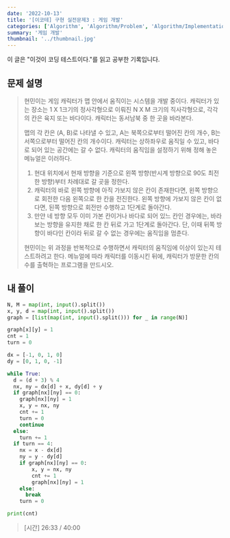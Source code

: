 ```yaml
---
date: '2022-10-13'
title: '[이코테] 구현 실전문제3 : 게임 개발'
categories: ['Algorithm', 'Algorithm/Problem', 'Algorithm/Implementation']
summary: '게임 개발'
thumbnail: '../thumbnail.jpg'
---
```


<p>이 글은 "이것이 코딩 테스트이다."를 읽고 공부한 기록입니다.</p>

## 문제 설명

> 현민이는 게임 캐릭터가 맵 안에서 움직이는 시스템을 개발 중이다. 캐릭터가 있는 장소는 1 X 1크기의 정사각형으로 이뤄진 N X M 크기의 직사각형으로, 각각의 칸은 육지 또는 바다이다. 캐릭터는 동서남북 중 한 곳을 바라본다.
>
> 맵의 각 칸은 (A, B)로 나타낼 수 있고, A는 북쪽으로부터 떨어진 칸의 개수, B는 서쪽으로부터 떨어진 칸의 개수이다. 캐릭터는 상하좌우로 움직일 수 있고, 바다로 되어 있는 공간에는 갈 수 없다. 캐릭터의 움직임을 설정하기 위해 정해 놓은 메뉴얼은 이러하다.
>
> 1. 현대 위치에서 현재 방향을 기준으로 왼쪽 방향(반시계 방향으로 90도 최전한 방향)부터 차례대로 갈 곳을 정한다.
> 2. 캐릭터의 바로 왼쪽 방향에 아직 가보지 않은 칸이 존재한다면, 왼쪽 방향으로 회전한 다음 왼쪽으로 한 칸을 전진한다. 왼쪽 방향에 가보지 않은 칸이 없다면, 된쪽 방향으로 회전만 수행하고 1단계로 돌아간다.
> 3. 만얀 네 방향 모두 이미 가본 칸이거나 바다로 되어 있느 칸인 경우에는, 바라보는 방향을 유지한 채로 한 칸 뒤로 가고 1단계로 돌아간다. 단, 이때 뒤쪽 방향이 바다인 칸이라 뒤로 갈 수 없는 경우에는 움직임을 멈춘다.
>
> 현민이는 위 과정을 반복적으로 수행하면서 캐릭터의 움직임에 이상이 있는지 테스트하려고 한다. 메뉴얼에 따라 캐릭터를 이동시킨 뒤에, 캐릭터가 방문한 칸의 수를 출혁하는 프로그램을 만드시오.

## 내 풀이

```python
N, M = map(int, input().split())
x, y, d = map(int, input().split())
graph = [list(map(int, input().split())) for _ in range(N)]

graph[x][y] = 1
cnt = 1
turn = 0

dx = [-1, 0, 1, 0]
dy = [0, 1, 0, -1]

while True:
  d = (d + 3) % 4
  nx, ny = dx[d] + x, dy[d] + y
  if graph[nx][ny] == 0:
    graph[nx][ny] = 1
    x, y = nx, ny
    cnt += 1
    turn = 0
    continue
  else:
    turn += 1
  if turn == 4:
    nx = x - dx[d]
    ny = y - dy[d]
    if graph[nx][ny] == 0:
        x, y = nx, ny
        cnt += 1
        graph[nx][ny] = 1
    else:
      break
    turn = 0

print(cnt)
```

> [시간] 26:33 / 40:00
